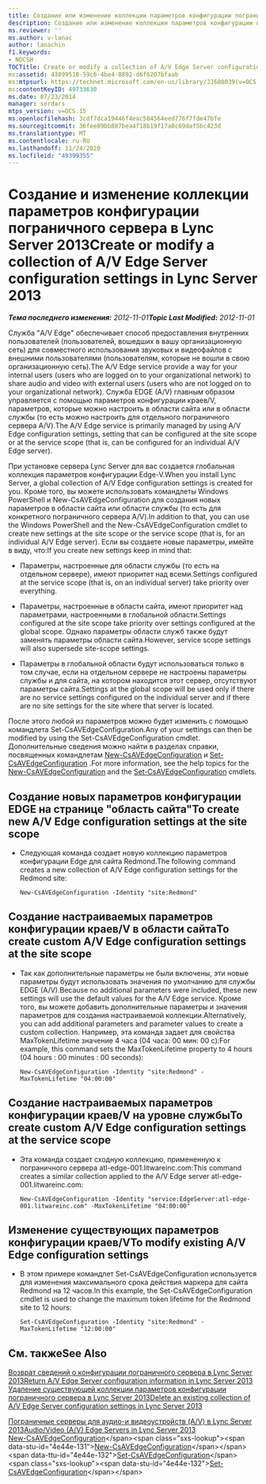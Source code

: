 ```yaml
---
title: Создание или изменение коллекции параметров конфигурации пограничного сервера
description: Создание или изменение коллекции параметров конфигурации пограничного сервера.
ms.reviewer: ''
ms.author: v-lanac
author: lanachin
f1.keywords:
- NOCSH
TOCTitle: Create or modify a collection of A/V Edge Server configuration settings
ms:assetid: 43899518-59c6-4be4-8892-d6f6207bfaab
ms:mtpsurl: https://technet.microsoft.com/en-us/library/JJ688039(v=OCS.15)
ms:contentKeyID: 49733630
ms.date: 07/23/2014
manager: serdars
mtps_version: v=OCS.15
ms.openlocfilehash: 3cdf7dca19446f4eac584564eed776f7fde47bfe
ms.sourcegitcommit: 36fee89bb887bea4f18b19f17a8c69daf5bc423d
ms.translationtype: MT
ms.contentlocale: ru-RU
ms.lasthandoff: 11/24/2020
ms.locfileid: "49399355"
---
```

# <a name="create-or-modify-a-collection-of-av-edge-server-configuration-settings-in-lync-server-2013"></a><span data-ttu-id="4e44e-103">Создание и изменение коллекции параметров конфигурации пограничного сервера в Lync Server 2013</span><span class="sxs-lookup"><span data-stu-id="4e44e-103">Create or modify a collection of A/V Edge Server configuration settings in Lync Server 2013</span></span>

<div data-xmlns="http://www.w3.org/1999/xhtml">

<div class="topic" data-xmlns="http://www.w3.org/1999/xhtml" data-msxsl="urn:schemas-microsoft-com:xslt" data-cs="https://msdn.microsoft.com/">

<div data-asp="https://msdn2.microsoft.com/asp">



</div>

<div id="mainSection">

<div id="mainBody"><span data-ttu-id="4e44e-104">

<span> </span></span><span class="sxs-lookup"><span data-stu-id="4e44e-104">

<span> </span></span></span>

<span data-ttu-id="4e44e-105">_**Тема последнего изменения:** 2012-11-01_</span><span class="sxs-lookup"><span data-stu-id="4e44e-105">_**Topic Last Modified:** 2012-11-01_</span></span>

<span data-ttu-id="4e44e-106">Служба "A/V Edge" обеспечивает способ предоставления внутренних пользователей (пользователей, вошедших в вашу организационную сеть) для совместного использования звуковых и видеофайлов с внешними пользователями (пользователям, которые не вошли в свою организационную сеть).</span><span class="sxs-lookup"><span data-stu-id="4e44e-106">The A/V Edge service provide a way for your internal users (users who are logged on to your organizational network) to share audio and video with external users (users who are not logged on to your organizational network).</span></span> <span data-ttu-id="4e44e-107">Служба EDGE (A/V) главным образом управляется с помощью параметров конфигурации краев/V, параметров, которые можно настроить в области сайта или в области службы (то есть можно настроить для отдельного пограничного сервера A/V).</span><span class="sxs-lookup"><span data-stu-id="4e44e-107">The A/V Edge service is primarily managed by using A/V Edge configuration settings, setting that can be configured at the site scope or at the service scope (that is, can be configured for an individual A/V Edge server).</span></span>

<span data-ttu-id="4e44e-108">При установке сервера Lync Server для вас создается глобальная коллекция параметров конфигурации Edge-V.</span><span class="sxs-lookup"><span data-stu-id="4e44e-108">When you install Lync Server, a global collection of A/V Edge configuration settings is created for you.</span></span> <span data-ttu-id="4e44e-109">Кроме того, вы можете использовать командлеты Windows PowerShell и New-CsAVEdgeConfiguration для создания новых параметров в области сайта или области службы (то есть для конкретного пограничного сервера A/V).</span><span class="sxs-lookup"><span data-stu-id="4e44e-109">In addition to that, you can use the Windows PowerShell and the New-CsAVEdgeConfiguration cmdlet to create new settings at the site scope or the service scope (that is, for an individual A/V Edge server).</span></span> <span data-ttu-id="4e44e-110">Если вы создаете новые параметры, имейте в виду, что:</span><span class="sxs-lookup"><span data-stu-id="4e44e-110">If you create new settings keep in mind that:</span></span>

  - <span data-ttu-id="4e44e-111">Параметры, настроенные для области службы (то есть на отдельном сервере), имеют приоритет над всеми.</span><span class="sxs-lookup"><span data-stu-id="4e44e-111">Settings configured at the service scope (that is, on an individual server) take priority over everything.</span></span>

  - <span data-ttu-id="4e44e-112">Параметры, настроенные в области сайта, имеют приоритет над параметрами, настроенными в глобальной области.</span><span class="sxs-lookup"><span data-stu-id="4e44e-112">Settings configured at the site scope take priority over settings configured at the global scope.</span></span> <span data-ttu-id="4e44e-113">Однако параметры области служб также будут заменять параметры области сайта.</span><span class="sxs-lookup"><span data-stu-id="4e44e-113">However, service scope settings will also supersede site-scope settings.</span></span>

  - <span data-ttu-id="4e44e-114">Параметры в глобальной области будут использоваться только в том случае, если на отдельном сервере не настроены параметры службы и для сайта, на котором находится этот сервер, отсутствуют параметры сайта.</span><span class="sxs-lookup"><span data-stu-id="4e44e-114">Settings at the global scope will be used only if there are no service settings configured on the individual server and if there are no site settings for the site where that server is located.</span></span>

<span data-ttu-id="4e44e-115">После этого любой из параметров можно будет изменить с помощью командлета Set-CsAVEdgeConfiguration.</span><span class="sxs-lookup"><span data-stu-id="4e44e-115">Any of your settings can then be modified by using the Set-CsAVEdgeConfiguration cmdlet.</span></span> <span data-ttu-id="4e44e-116">Дополнительные сведения можно найти в разделах справки, посвященных командлетам [New-CsAVEdgeConfiguration](https://technet.microsoft.com/library/Gg412884(v=OCS.15)) и [Set-CsAVEdgeConfiguration](https://technet.microsoft.com/library/Gg412869(v=OCS.15)) .</span><span class="sxs-lookup"><span data-stu-id="4e44e-116">For more information, see the help topics for the [New-CsAVEdgeConfiguration](https://technet.microsoft.com/library/Gg412884(v=OCS.15)) and the [Set-CsAVEdgeConfiguration](https://technet.microsoft.com/library/Gg412869(v=OCS.15)) cmdlets.</span></span>

<div>

## <a name="to-create-new-av-edge-configuration-settings-at-the-site-scope"></a><span data-ttu-id="4e44e-117">Создание новых параметров конфигурации EDGE на странице "область сайта"</span><span class="sxs-lookup"><span data-stu-id="4e44e-117">To create new A/V Edge configuration settings at the site scope</span></span>

  - <span data-ttu-id="4e44e-118">Следующая команда создает новую коллекцию параметров конфигурации Edge для сайта Redmond.</span><span class="sxs-lookup"><span data-stu-id="4e44e-118">The following command creates a new collection of A/V Edge configuration settings for the Redmond site:</span></span>
    
        New-CsAVEdgeConfiguration -Identity "site:Redmond"

</div>

<div>

## <a name="to-create-custom-av-edge-configuration-settings-at-the-site-scope"></a><span data-ttu-id="4e44e-119">Создание настраиваемых параметров конфигурации краев/V в области сайта</span><span class="sxs-lookup"><span data-stu-id="4e44e-119">To create custom A/V Edge configuration settings at the site scope</span></span>

  - <span data-ttu-id="4e44e-120">Так как дополнительные параметры не были включены, эти новые параметры будут использовать значения по умолчанию для службы EDGE (A/V).</span><span class="sxs-lookup"><span data-stu-id="4e44e-120">Because no additional parameters were included, these new settings will use the default values for the A/V Edge service.</span></span> <span data-ttu-id="4e44e-121">Кроме того, вы можете добавить дополнительные параметры и значения параметров для создания настраиваемой коллекции.</span><span class="sxs-lookup"><span data-stu-id="4e44e-121">Alternatively, you can add additional parameters and parameter values to create a custom collection.</span></span> <span data-ttu-id="4e44e-122">Например, эта команда задает для свойства MaxTokenLifetime значение 4 часа (04 часа: 00 мин: 00 с):</span><span class="sxs-lookup"><span data-stu-id="4e44e-122">For example, this command sets the MaxTokenLifetime property to 4 hours (04 hours : 00 minutes : 00 seconds):</span></span>
    
        New-CsAVEdgeConfiguration -Identity "site:Redmond" -MaxTokenLifetime "04:00:00"

</div>

<div>

## <a name="to-create-custom-av-edge-configuration-settings-at-the-service-scope"></a><span data-ttu-id="4e44e-123">Создание настраиваемых параметров конфигурации краев/V на уровне службы</span><span class="sxs-lookup"><span data-stu-id="4e44e-123">To create custom A/V Edge configuration settings at the service scope</span></span>

  - <span data-ttu-id="4e44e-124">Эта команда создает сходную коллекцию, примененную к пограничного сервера atl-edge-001.litwareinc.com:</span><span class="sxs-lookup"><span data-stu-id="4e44e-124">This command creates a similar collection applied to the A/V Edge server atl-edge-001.litwareinc.com:</span></span>
    
        New-CsAVEdgeConfiguration -Identity "service:EdgeServer:atl-edge-001.litwareinc.com" -MaxTokenLifetime "04:00:00"

</div>

<div>

## <a name="to-modify-existing-av-edge-configuration-settings"></a><span data-ttu-id="4e44e-125">Изменение существующих параметров конфигурации краев/V</span><span class="sxs-lookup"><span data-stu-id="4e44e-125">To modify existing A/V Edge configuration settings</span></span>

  - <span data-ttu-id="4e44e-126">В этом примере командлет Set-CsAVEdgeConfiguration используется для изменения максимального срока действия маркера для сайта Redmond на 12 часов.</span><span class="sxs-lookup"><span data-stu-id="4e44e-126">In this example, the Set-CsAVEdgeConfiguration cmdlet is used to change the maximum token lifetime for the Redmond site to 12 hours:</span></span>
    
        Set-CsAVEdgeConfiguration -Identity "site:Redmond" -MaxTokenLifetime "12:00:00"

</div>

<div>

## <a name="see-also"></a><span data-ttu-id="4e44e-127">См. также</span><span class="sxs-lookup"><span data-stu-id="4e44e-127">See Also</span></span>


[<span data-ttu-id="4e44e-128">Возврат сведений о конфигурации пограничного сервера в Lync Server 2013</span><span class="sxs-lookup"><span data-stu-id="4e44e-128">Return A/V Edge Server configuration information in Lync Server 2013</span></span>](lync-server-2013-return-a-v-edge-server-configuration-information.md)  
[<span data-ttu-id="4e44e-129">Удаление существующей коллекции параметров конфигурации пограничного сервера в Lync Server 2013</span><span class="sxs-lookup"><span data-stu-id="4e44e-129">Delete an existing collection of A/V Edge Server configuration settings in Lync Server 2013</span></span>](lync-server-2013-delete-an-existing-collection-of-a-v-edge-server-configuration-settings.md)  


[<span data-ttu-id="4e44e-130">Пограничные серверы для аудио-и видеоустройств (A/V) в Lync Server 2013</span><span class="sxs-lookup"><span data-stu-id="4e44e-130">Audio/Video (A/V) Edge Servers in Lync Server 2013</span></span>](lync-server-2013-audio-video-a-v-edge-servers.md)  
<span data-ttu-id="4e44e-131">[New-CsAVEdgeConfiguration](https://technet.microsoft.com/library/Gg412884(v=OCS.15))</span><span class="sxs-lookup"><span data-stu-id="4e44e-131">[New-CsAVEdgeConfiguration](https://technet.microsoft.com/library/Gg412884(v=OCS.15))</span></span>  
<span data-ttu-id="4e44e-132">[Set-CsAVEdgeConfiguration](https://technet.microsoft.com/library/Gg412869(v=OCS.15))</span><span class="sxs-lookup"><span data-stu-id="4e44e-132">[Set-CsAVEdgeConfiguration](https://technet.microsoft.com/library/Gg412869(v=OCS.15))</span></span>  
  

<span data-ttu-id="4e44e-133"></div>

</div>

<span> </span>

</div>

</div>

</span><span class="sxs-lookup"><span data-stu-id="4e44e-133"></div>

</div>

<span> </span>

</div>

</div>

</span></span></div>

